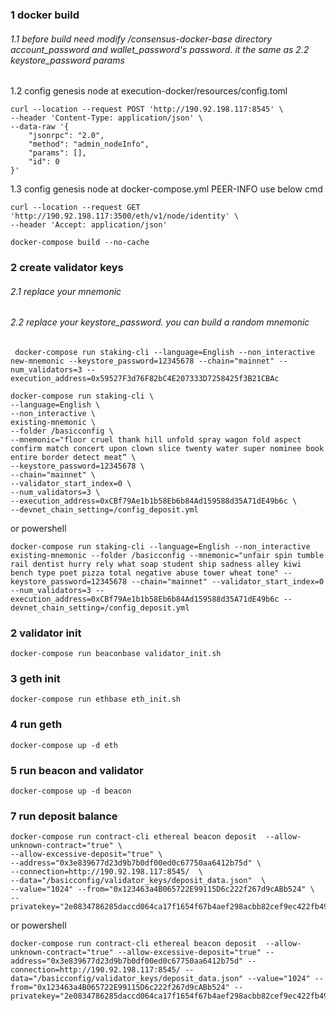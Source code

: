 ### 1 docker build 
###### 1.1 before build need modify /consensus-docker-base directory account_password and wallet_password's password. it the same as 2.2 keystore_password params
1.2 config genesis node at execution-docker/resources/config.toml
```shell
curl --location --request POST 'http://190.92.198.117:8545' \
--header 'Content-Type: application/json' \
--data-raw '{
    "jsonrpc": "2.0",
    "method": "admin_nodeInfo",
    "params": [],
    "id": 0
}'
```
1.3 config genesis node at docker-compose.yml PEER-INFO use below cmd
```shell
curl --location --request GET 'http://190.92.198.117:3500/eth/v1/node/identity' \
--header 'Accept: application/json'
```
```shell
docker-compose build --no-cache
```

### 2 create validator keys
###### 2.1 replace your mnemonic
###### 2.2 replace your keystore_password. you can build a random mnemonic
```shell 
 docker-compose run staking-cli --language=English --non_interactive new-mnemonic --keystore_password=12345678 --chain="mainnet" --num_validators=3 --execution_address=0x59527F3d76F82bC4E207333D7258425f3B21CBAc
```
```shell
docker-compose run staking-cli \
--language=English \
--non_interactive \
existing-mnemonic \
--folder /basicconfig \
--mnemonic="floor cruel thank hill unfold spray wagon fold aspect confirm match concert upon clown slice twenty water super nominee book entire border detect meat“ \
--keystore_password=12345678 \
--chain="mainnet" \
--validator_start_index=0 \
--num_validators=3 \
--execution_address=0xCBf79Ae1b1b58Eb6b84Ad159588d35A71dE49b6c \
--devnet_chain_setting=/config_deposit.yml
```
or powershell 
```shell
docker-compose run staking-cli --language=English --non_interactive existing-mnemonic --folder /basicconfig --mnemonic="unfair spin tumble rail dentist hurry rely what soap student ship sadness alley kiwi bench type poet pizza total negative abuse tower wheat tone" --keystore_password=12345678 --chain="mainnet" --validator_start_index=0 --num_validators=3 --execution_address=0xCBf79Ae1b1b58Eb6b84Ad159588d35A71dE49b6c --devnet_chain_setting=/config_deposit.yml
```
### 2 validator init 
```shell
docker-compose run beaconbase validator_init.sh
```

### 3 geth init 
```shell
docker-compose run ethbase eth_init.sh
```

### 4 run geth
```shell
docker-compose up -d eth
```

### 5 run beacon and validator
```shell
docker-compose up -d beacon
```

### 7 run deposit balance
```shell
docker-compose run contract-cli ethereal beacon deposit  --allow-unknown-contract="true" \
--allow-excessive-deposit="true" \
--address="0x3e839677d23d9b7b0df00ed0c67750aa6412b75d" \
--connection=http://190.92.198.117:8545/  \
--data="/basicconfig/validator_keys/deposit_data.json"  \
--value="1024" --from="0x123463a4B065722E99115D6c222f267d9cABb524" \
--privatekey="2e0834786285daccd064ca17f1654f67b4aef298acbb82cef9ec422fb4975622"
```
or powershell
```shell
docker-compose run contract-cli ethereal beacon deposit  --allow-unknown-contract="true" --allow-excessive-deposit="true" --address="0x3e839677d23d9b7b0df00ed0c67750aa6412b75d" --connection=http://190.92.198.117:8545/ --data="/basicconfig/validator_keys/deposit_data.json" --value="1024" --from="0x123463a4B065722E99115D6c222f267d9cABb524" --privatekey="2e0834786285daccd064ca17f1654f67b4aef298acbb82cef9ec422fb4975622"
```
